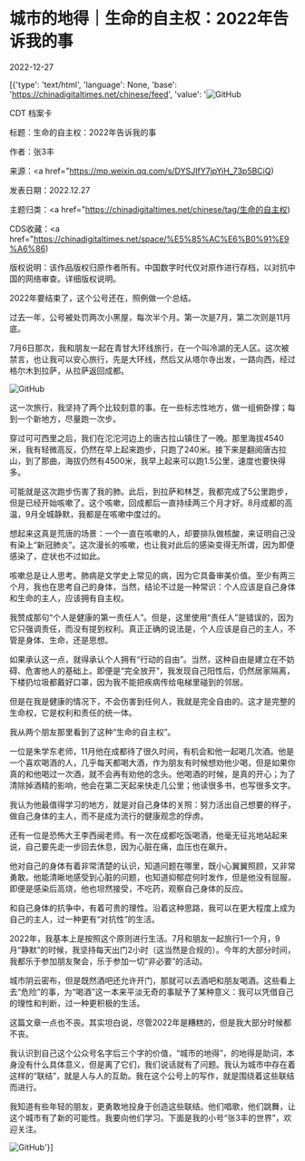 # 城市的地得｜生命的自主权：2022年告诉我的事

2022-12-27

[{'type': 'text/html', 'language': None, 'base': 'https://chinadigitaltimes.net/chinese/feed', 'value': '![GitHub](https://chinadigitaltimes.net/chinese/files/2022/12/image-1672133321645-768x576.png)

CDT 档案卡

标题：生命的自主权：2022年告诉我的事

作者：张3丰

来源：<a href="https://mp.weixin.qq.com/s/DYSJIfY7jpYiH_73p5BCiQ)

发表日期：2022.12.27

主题归类：<a href="https://chinadigitaltimes.net/chinese/tag/生命的自主权)

CDS收藏：<a href="https://chinadigitaltimes.net/space/%E5%85%AC%E6%B0%91%E9%A6%86)

版权说明：该作品版权归原作者所有。中国数字时代仅对原作进行存档，以对抗中国的网络审查。详细版权说明。





2022年要结束了，这个公号还在，照例做一个总结。

过去一年，公号被处罚两次小黑屋，每次半个月。第一次是7月，第二次则是11月底。

7月6日那次，我和朋友一起在青甘大环线旅行，在一个叫冷湖的无人区。这次被禁言，也让我可以安心旅行，先是大环线，然后又从塔尔寺出发，一路向西，经过格尔木到拉萨，从拉萨返回成都。

![GitHub](https://chinadigitaltimes.net/chinese/files/2022/12/image-1672133321645.png)

这一次旅行，我坚持了两个比较刻意的事。在一些标志性地方，做一组俯卧撑；每到一个新地方，尽量跑一次步。

穿过可可西里之后，我们在沱沱河边上的唐古拉山镇住了一晚。那里海拔4540米，我有轻微高反，仍然在早上起来跑步，只跑了240米。接下来是翻阅唐古拉山，到了那曲，海拔仍然有4500米，我早上起来可以跑1.5公里，速度也要快得多。

可能就是这次跑步伤害了我的肺。此后，到拉萨和林芝，我都完成了5公里跑步，但是已经开始咳嗽了。这个咳嗽，回成都后一直持续两三个月才好。8月成都的高温，9月全城静默，我都是在咳嗽中度过的。

想起来这真是荒唐的场景：一个一直在咳嗽的人，却要排队做核酸，来证明自己没有染上“新冠肺炎”。这次漫长的咳嗽，也让我对此后的感染变得无所谓，因为即便感染了，症状也不过如此。

咳嗽总是让人思考。肺病是文学史上常见的病，因为它具备审美价值。至少有两三个月，我也在思考自己的身体，当然，结论不过是一种常识：个人应该是自己身体和生命的主人，应该拥有自主权。

我赞成那句“个人是健康的第一责任人”。但是，这里使用“责任人”是错误的，因为它只强调责任，而没有提到权利。真正正确的说法是，个人应该是自己的主人，不管是身体、生命，还是思想。

如果承认这一点，就得承认个人拥有“行动的自由”。当然，这种自由是建立在不妨碍、危害他人的基础上。即便是“完全放开”，我发现自己阳性后，仍然居家隔离，下楼扔垃圾都戴好口罩，因为我不能把疾病传给电梯里碰到的邻居。

但是在我是健康的情况下，不会伤害到任何人，我就是完全自由的。这才是完整的生命权，它是权利和责任的统一体。

我从两个朋友那里看到了这种“生命的自主权”。

一位是朱学东老师，11月他在成都待了很久时间，有机会和他一起喝几次酒。他是一个喜欢喝酒的人，几乎每天都喝大酒，作为朋友有时候想劝他少喝，但是如果你真的和他喝过一次酒，就不会再有劝他的念头。他喝酒的时候，是真的开心；为了清除掉酒精的影响，他会在第二天起来快走几公里；他读很多书，也写很多文字。

我认为他最值得学习的地方，就是对自己身体的关照：努力活出自己想要的样子，做自己身体的主人，而不是成为流行的健康观念的俘虏。

还有一位是恐怖大王李西闽老师。有一次在成都吃饭喝酒，他毫无征兆地站起来说，自己要先走一步回去休息，因为心脏在痛，血压也在飙升。

他对自己的身体有着非常清楚的认识，知道问题在哪里，既小心翼翼照顾，又非常勇敢。他能清晰地感受到心脏的问题，也知道抑郁症何时发作，但是他没有屈服，即便是感染后高烧，他也坦然接受，不吃药，观察自己身体的反应。

和自己身体的抗争中，有着可贵的理性。沿着这种思路，我可以在更大程度上成为自己的主人，过一种更有“对抗性”的生活。

2022年，我基本上是按照这个原则进行生活。7月和朋友一起旅行1一个月，9月“静默”的时候，我坚持每天出门2小时（这当然是合规的）。今年的大部分时间，我都乐于参加朋友聚会，乐于参加一切“非必要”的活动。

城市阴云密布，但是既然酒吧还允许开门，那就可以去酒吧和朋友喝酒。这些看上去“危险”的事，为“喝酒”这一本来平淡无奇的事赋予了某种意义：我可以凭借自己的理性和判断，过一种更积极的生活。

这篇文章一点也不丧。其实坦白说，尽管2022年是糟糕的，但是我大部分时候都不丧。

我认识到自己这个公众号名字后三个字的价值，“城市的地得”，的地得是助词，本身没有什么具体意义，但是离了它们，我们说话就有了问题。我认为城市中存在着这样的“联结”，就是人与人的互助。我在这个公号上的写作，就是围绕着这些联结而进行。

我知道有些年轻的朋友，更勇敢地投身于创造这些联结。他们唱歌，他们跳舞，让这个城市有了新的可能性。我要向他们学习。下面是我的小号“张3丰的世界”，欢迎关注。

![GitHub](https://chinadigitaltimes.net/chinese/files/2022/12/image-1672133337517.png)'}]